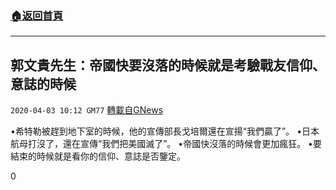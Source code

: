 ###  [:house:返回首頁](https://github.com/ourhimalayas/txt)
---

## 郭文貴先生：帝國快要沒落的時候就是考驗戰友信仰、意誌的時候
`2020-04-03 10:12 GM77` [轉載自GNews](https://gnews.org/zh-hant/160941/)

•希特勒被趕到地下室的時候，他的宣傳部長戈培爾還在宣揚“我們贏了”。 
•日本航母打沒了，還在宣傳“我們把美國滅了”。
•帝國快沒落的時候會更加瘋狂。
•要結束的時候就是看你的信仰、意誌是否鑒定。

0
